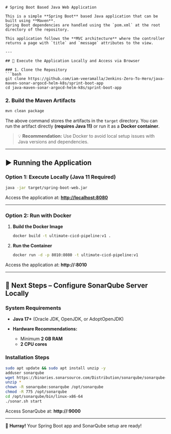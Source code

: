 

````
# Spring Boot Based Java Web Application

This is a simple **Spring Boot** based Java application that can be built using **Maven**.  
Spring Boot dependencies are handled using the `pom.xml` at the root directory of the repository.

This application follows the **MVC architecture** where the controller returns a page with `title` and `message` attributes to the view.

---

## 🚀 Execute the Application Locally and Access via Browser

### 1. Clone the Repository
```bash
git clone https://github.com/iam-veeramalla/Jenkins-Zero-To-Hero/java-maven-sonar-argocd-helm-k8s/sprint-boot-app
cd java-maven-sonar-argocd-helm-k8s/sprint-boot-app
````

### 2. Build the Maven Artifacts

```bash
mvn clean package
```

The above command stores the artifacts in the `target` directory.
You can run the artifact directly **(requires Java 11)** or run it as a **Docker container**.

> 💡 **Recommendation:** Use Docker to avoid local setup issues with Java versions and dependencies.

---

## ▶️ Running the Application

### Option 1: Execute Locally (Java 11 Required)

```bash
java -jar target/spring-boot-web.jar
```

Access the application at: **[http://localhost:8080](http://localhost:8080)**

---

### Option 2: Run with Docker

1. **Build the Docker Image**

   ```bash
   docker build -t ultimate-cicd-pipeline:v1 .
   ```

2. **Run the Container**

   ```bash
   docker run -d -p 8010:8080 -t ultimate-cicd-pipeline:v1
   ```

Access the application at:
**http\://<ip-address>:8010**

---

## 🔧 Next Steps – Configure SonarQube Server Locally

### System Requirements

* **Java 17+** (Oracle JDK, OpenJDK, or AdoptOpenJDK)
* **Hardware Recommendations:**

  * Minimum **2 GB RAM**
  * **2 CPU cores**

### Installation Steps

```bash
sudo apt update && sudo apt install unzip -y
adduser sonarqube
wget https://binaries.sonarsource.com/Distribution/sonarqube/sonarqube-10.4.1.88267.zip
unzip *
chown -R sonarqube:sonarqube /opt/sonarqube
chmod -R 775 /opt/sonarqube
cd /opt/sonarqube/bin/linux-x86-64
./sonar.sh start
```

Access SonarQube at:
**http\://<ip-address>:9000**

---

🎉 **Hurray!** Your Spring Boot app and SonarQube setup are ready!
```
